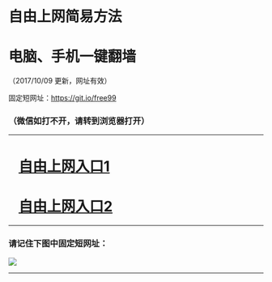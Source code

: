 ﻿# 自由上网简易方法

# 电脑、手机一键翻墙

（2017/10/09 更新，网址有效）

固定短网址：https://git.io/free99

### （微信如打不开，请转到浏览器打开）


***





# &nbsp;&nbsp; <a href="http://ft136015915.fwq-tz-1001.info/fwqtz01.html?t=10090011120 " target="_blank">自由上网入口1</a>
# &nbsp;&nbsp; <a href="http://ft3137923579.fwq-tz-1002.info/fwqtz02.html?t=1009001647 " target="_blank">自由上网入口2</a>
***

### 请记住下图中固定短网址：

<img src="https://s3-us-west-2.amazonaws.com/fwq-1001/yjfq-20170905okok.png" /> 


***

